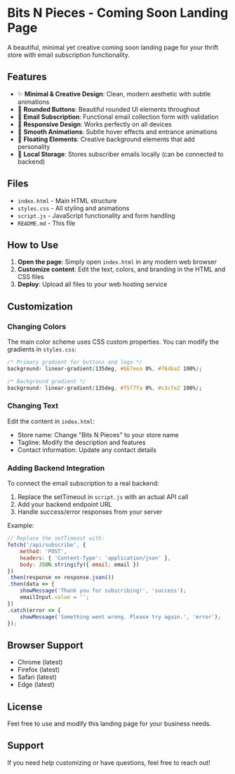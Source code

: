 # Bits N Pieces - Coming Soon Landing Page

A beautiful, minimal yet creative coming soon landing page for your thrift store with email subscription functionality.

## Features

- ✨ **Minimal & Creative Design**: Clean, modern aesthetic with subtle animations
- 🔘 **Rounded Buttons**: Beautiful rounded UI elements throughout
- 📧 **Email Subscription**: Functional email collection form with validation
- 📱 **Responsive Design**: Works perfectly on all devices
- 🎨 **Smooth Animations**: Subtle hover effects and entrance animations
- 🌟 **Floating Elements**: Creative background elements that add personality
- 💾 **Local Storage**: Stores subscriber emails locally (can be connected to backend)

## Files

- `index.html` - Main HTML structure
- `styles.css` - All styling and animations
- `script.js` - JavaScript functionality and form handling
- `README.md` - This file

## How to Use

1. **Open the page**: Simply open `index.html` in any modern web browser
2. **Customize content**: Edit the text, colors, and branding in the HTML and CSS files
3. **Deploy**: Upload all files to your web hosting service

## Customization

### Changing Colors
The main color scheme uses CSS custom properties. You can modify the gradients in `styles.css`:

```css
/* Primary gradient for buttons and logo */
background: linear-gradient(135deg, #667eea 0%, #764ba2 100%);

/* Background gradient */
background: linear-gradient(135deg, #f5f7fa 0%, #c3cfe2 100%);
```

### Changing Text
Edit the content in `index.html`:
- Store name: Change "Bits N Pieces" to your store name
- Tagline: Modify the description and features
- Contact information: Update any contact details

### Adding Backend Integration
To connect the email subscription to a real backend:

1. Replace the setTimeout in `script.js` with an actual API call
2. Add your backend endpoint URL
3. Handle success/error responses from your server

Example:
```javascript
// Replace the setTimeout with:
fetch('/api/subscribe', {
    method: 'POST',
    headers: { 'Content-Type': 'application/json' },
    body: JSON.stringify({ email: email })
})
.then(response => response.json())
.then(data => {
    showMessage('Thank you for subscribing!', 'success');
    emailInput.value = '';
})
.catch(error => {
    showMessage('Something went wrong. Please try again.', 'error');
});
```

## Browser Support

- Chrome (latest)
- Firefox (latest)
- Safari (latest)
- Edge (latest)

## License

Feel free to use and modify this landing page for your business needs.

## Support

If you need help customizing or have questions, feel free to reach out!

